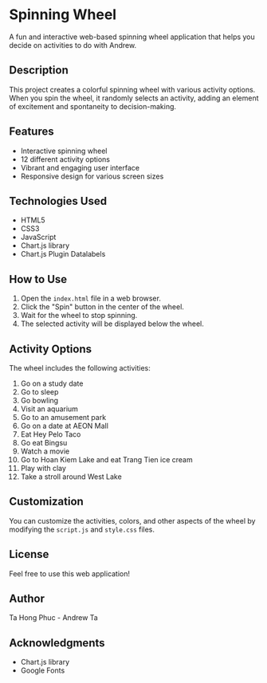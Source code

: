 # Spinning Wheel

A fun and interactive web-based spinning wheel application that helps you decide on activities to do with Andrew.

## Description

This project creates a colorful spinning wheel with various activity options. When you spin the wheel, it randomly selects an activity, adding an element of excitement and spontaneity to decision-making.

## Features

- Interactive spinning wheel
- 12 different activity options
- Vibrant and engaging user interface
- Responsive design for various screen sizes

## Technologies Used

- HTML5
- CSS3
- JavaScript
- Chart.js library
- Chart.js Plugin Datalabels

## How to Use

1. Open the `index.html` file in a web browser.
2. Click the "Spin" button in the center of the wheel.
3. Wait for the wheel to stop spinning.
4. The selected activity will be displayed below the wheel.

## Activity Options

The wheel includes the following activities:

1. Go on a study date
2. Go to sleep
3. Go bowling
4. Visit an aquarium
5. Go to an amusement park
6. Go on a date at AEON Mall
7. Eat Hey Pelo Taco
8. Go eat Bingsu
9. Watch a movie
10. Go to Hoan Kiem Lake and eat Trang Tien ice cream
11. Play with clay
12. Take a stroll around West Lake

## Customization

You can customize the activities, colors, and other aspects of the wheel by modifying the `script.js` and `style.css` files.

## License

Feel free to use this web application!

## Author

Ta Hong Phuc - Andrew Ta
## Acknowledgments

- Chart.js library
- Google Fonts
